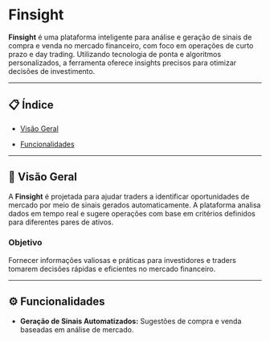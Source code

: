 
# Finsight

**Finsight** é uma plataforma inteligente para análise e geração de sinais de compra e venda no mercado financeiro, com foco em operações de curto prazo e day trading. Utilizando tecnologia de ponta e algoritmos personalizados, a ferramenta oferece insights precisos para otimizar decisões de investimento.

---

## 📋 Índice

- [Visão Geral](#-visão-geral)

- [Funcionalidades](#-funcionalidades)

---

## 🚀 Visão Geral

A **Finsight** é projetada para ajudar traders a identificar oportunidades de mercado por meio de sinais gerados automaticamente. A plataforma analisa dados em tempo real e sugere operações com base em critérios definidos para diferentes pares de ativos.

### Objetivo

Fornecer informações valiosas e práticas para investidores e traders tomarem decisões rápidas e eficientes no mercado financeiro.

---

## ⚙️ Funcionalidades

- **Geração de Sinais Automatizados:** Sugestões de compra e venda baseadas em análise de mercado.
